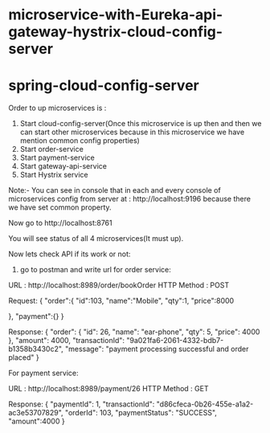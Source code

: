 # microservice-with-Eureka-api-gateway-hystrix-cloud-config-server

# spring-cloud-config-server

Order to up microservices is : 

1) Start cloud-config-server(Once this microservice is up then and then we can start other microservices because in this microservice we have mention common config properties)
2) Start order-service
3) Start payment-service
4) Start gateway-api-service
5) Start Hystrix service

Note:- You can see in console that in each and every console of microservices config from server at : http://localhost:9196 because there we have set common property.

Now go to http://localhost:8761

You will see status of all 4 microservices(It must up).

Now lets check API if its work or not:

1) go to postman and write url for order service: 

URL : http://localhost:8989/order/bookOrder
HTTP Method : POST

Request: 
{
    "order":{
    "id":103,
    "name":"Mobile",
    "qty":1,
    "price":8000

  },
  "payment":{}
}
        
Response: 
{
    "order": {
        "id": 26,
        "name": "ear-phone",
        "qty": 5,
        "price": 4000
    },
    "amount": 4000,
    "transactionId": "9a021fa6-2061-4332-bdb7-b1358b3430c2",
    "message": "payment processing successful and order placed"
}
          
For payment service: 

URL : http://localhost:8989/payment/26
HTTP Method : GET

Response: 
{
    "paymentId": 1,
    "transactionId": "d86cfeca-0b26-455e-a1a2-ac3e53707829",
    "orderId": 103,
    "paymentStatus": "SUCCESS",
    "amount":4000
}
